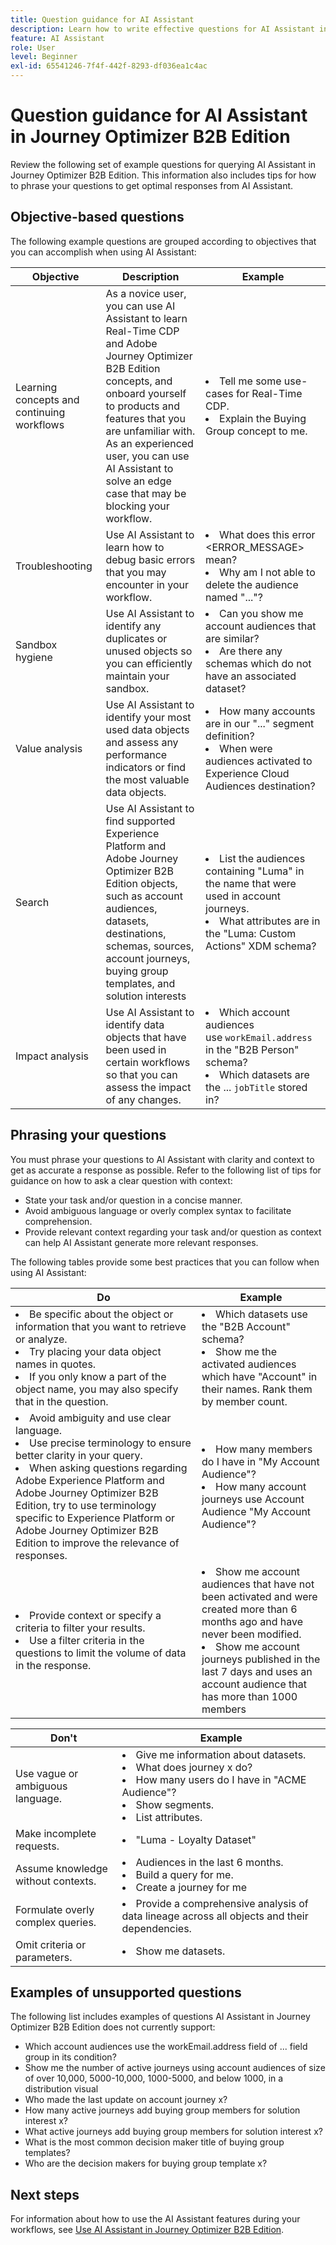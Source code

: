```yaml
---
title: Question guidance for AI Assistant
description: Learn how to write effective questions for AI Assistant in Journey Optimizer B2B Edition.
feature: AI Assistant
role: User
level: Beginner
exl-id: 65541246-7f4f-442f-8293-df036ea1c4ac
---
```

# Question guidance for AI Assistant in Journey Optimizer B2B Edition

Review the following set of example questions for querying AI Assistant in Journey Optimizer B2B Edition. This information also includes tips for how to phrase your questions to get optimal responses from AI Assistant. 

## Objective-based questions

The following example questions are grouped according to objectives that you can accomplish when using AI Assistant:

| Objective | Description | Example |
| --- | --- | --- |
| Learning concepts and continuing workflows | As a novice user, you can use AI Assistant to learn Real-Time CDP and Adobe Journey Optimizer B2B Edition concepts, and onboard yourself to products and features that you are unfamiliar with. <br>As an experienced user, you can use AI Assistant to solve an edge case that may be blocking your workflow. | <li>Tell me some use-cases for Real-Time CDP. <li>Explain the Buying Group concept to me. |
| Troubleshooting | Use AI Assistant to learn how to debug basic errors that you may encounter in your workflow. | <li>What does this error <ERROR_MESSAGE> mean? <li>Why am I not able to delete the audience named "..."? |
| Sandbox hygiene | Use AI Assistant to identify any duplicates or unused objects so you can efficiently maintain your sandbox. | <li>Can you show me account audiences that are similar? <li>Are there any schemas which do not have an associated dataset? |
| Value analysis | Use AI Assistant to identify your most used data objects and assess any performance indicators or find the most valuable data objects. | <li>How many accounts are in our "..." segment definition? <li>When were audiences activated to Experience Cloud Audiences destination? |
| Search | Use AI Assistant to find supported Experience Platform and Adobe Journey Optimizer B2B Edition objects, such as account audiences, datasets, destinations, schemas, sources, account journeys, buying group templates, and solution interests | <li>List the audiences containing "Luma" in the name that were used in account journeys. <li>What attributes are in the "Luma: Custom Actions" XDM schema? |
| Impact analysis | Use AI Assistant to identify data objects that have been used in certain workflows so that you can assess the impact of any changes. |<li>Which account audiences use `workEmail.address` in the "B2B Person" schema? <li>Which datasets are the ... `jobTitle` stored in? |

## Phrasing your questions

You must phrase your questions to AI Assistant with clarity and context to get as accurate a response as possible. Refer to the following list of tips for guidance on how to ask a clear question with context:

* State your task and/or question in a concise manner.
* Avoid ambiguous language or overly complex syntax to facilitate comprehension.
* Provide relevant context regarding your task and/or question as context can help AI Assistant generate more relevant responses.

The following tables provide some best practices that you can follow when using AI Assistant:

| Do | Example |
| --- | --- |
| <li>Be specific about the object or information that you want to retrieve or analyze. <li>Try placing your data object names in quotes. <li>If you only know a part of the object name, you may also specify that in the question. | <li>Which datasets use the "B2B Account" schema? <li>Show me the activated audiences which have "Account" in their names. Rank them by member count. |
| <li>Avoid ambiguity and use clear language. <li>Use precise terminology to ensure better clarity in your query. <li>When asking questions regarding Adobe Experience Platform and Adobe Journey Optimizer B2B Edition, try to use terminology specific to Experience Platform or Adobe Journey Optimizer B2B Edition to improve the relevance of responses. | <li>How many members do I have in "My Account Audience"? <li>How many account journeys use Account Audience "My Account Audience"? |
| <li>Provide context or specify a criteria to filter your results. <li>Use a filter criteria in the questions to limit the volume of data in the response. | <li>Show me account audiences that have not been activated and were created more than 6 months ago and have never been modified. <li>Show me account journeys published in the last 7 days and uses an account audience that has more than 1000 members |

| Don't | Example |
| --- | --- |
| Use vague or ambiguous language. | <li>Give me information about datasets. <li>What does journey x do? <li>How many users do I have in "ACME Audience"? <li>Show segments. <li>List attributes. |
| Make incomplete requests. | <li>"Luma - Loyalty Dataset" |
| Assume knowledge without contexts. | <li>Audiences in the last 6 months. <li>Build a query for me. <li>Create a journey for me |
| Formulate overly complex queries. | <li>Provide a comprehensive analysis of data lineage across all objects and their dependencies. |
| Omit criteria or parameters. | <li>Show me datasets. |

## Examples of unsupported questions

The following list includes examples of questions AI Assistant in Journey Optimizer B2B Edition does not currently support:

* Which account audiences use the workEmail.address field of ... field group in its condition? 
* Show me the number of active journeys using account audiences of size of over 10,000, 5000-10,000, 1000-5000, and below 1000, in a distribution visual
* Who made the last update on account journey x?
* How many active journeys add buying group members for solution interest x?
* What active journeys add buying group members for solution interest x?
* What is the most common decision maker title of buying group templates?
* Who are the decision makers for buying group template x?

## Next steps

For information about how to use the AI Assistant features during your workflows, see [Use AI Assistant in Journey Optimizer B2B Edition](./use-ai-assistant.md).
